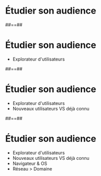 <!-- .slide: class="two-column-layout"-->

# Étudier son audience

##==##

# Étudier son audience

- Explorateur d'utilisateurs

##==##

# Étudier son audience

- Explorateur d'utilisateurs
- Nouveaux utilisateurs VS déjà connu

##==##

# Étudier son audience

- Explorateur d'utilisateurs
- Nouveaux utilisateurs VS déjà connu
- Navigateur & OS
- Réseau > Domaine
